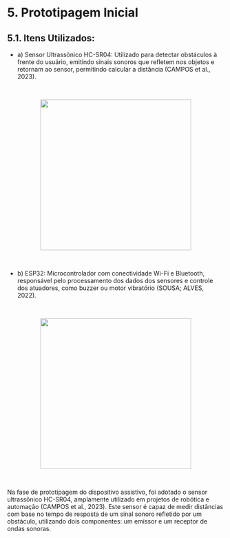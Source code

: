 # 5. Prototipagem Inicial

## 5.1. Itens Utilizados:
- a) Sensor Ultrassônico HC-SR04: Utilizado para detectar obstáculos à frente do usuário, emitindo sinais sonoros que refletem nos objetos e retornam ao sensor, permitindo calcular a distância (CAMPOS et al., 2023).​

<br>


<p align="center">
  <img src="https://images.tcdn.com.br/img/img_prod/751846/sensor_ultrassonico_hc_sr04_1545_1_20201202141213.jpg" width="350">
</p>

<br>


- b) ESP32: Microcontrolador com conectividade Wi-Fi e Bluetooth, responsável pelo processamento dos dados dos sensores e controle dos atuadores, como buzzer ou motor vibratório (SOUSA; ALVES, 2022).
  
<br>


<p align="center">
  <img src="https://tse1.mm.bing.net/th/id/OIP.SzIvTmvLM7csgsuN4KcGCgHaEu?rs=1&pid=ImgDetMain&o=7&rm=3" width="350">
</p>

<br>


Na fase de prototipagem do dispositivo assistivo, foi adotado o sensor ultrassônico HC-SR04, amplamente utilizado em projetos de robótica e automação (CAMPOS et al., 2023). Este sensor é capaz de medir distâncias com base no tempo de resposta de um sinal sonoro refletido por um obstáculo, utilizando dois componentes: um emissor e um receptor de ondas sonoras.

